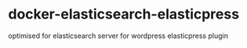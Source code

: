 # docker-elasticsearch-elasticpress
optimised for elasticsearch server for wordpress elasticpress plugin
